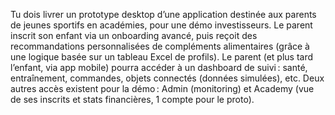 Tu dois livrer un prototype desktop d’une application destinée aux parents de jeunes sportifs en académies, pour une démo investisseurs.
Le parent inscrit son enfant via un onboarding avancé, puis reçoit des recommandations personnalisées de compléments alimentaires (grâce à une logique basée sur un tableau Excel de profils).
Le parent (et plus tard l’enfant, via app mobile) pourra accéder à un dashboard de suivi : santé, entraînement, commandes, objets connectés (données simulées), etc.
Deux autres accès existent pour la démo : Admin (monitoring) et Academy (vue de ses inscrits et stats financières, 1 compte pour le proto).